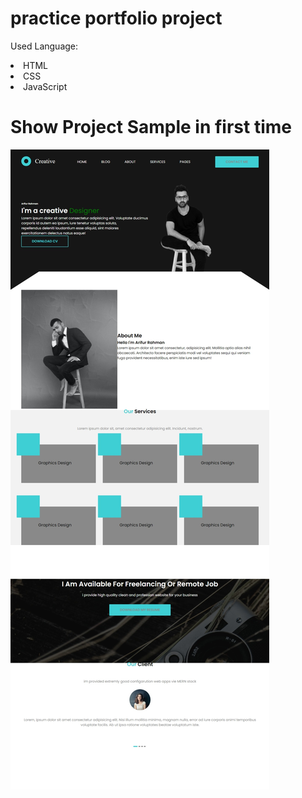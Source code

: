 # practice portfolio project

Used Language:
<li>HTML</li>
<li>CSS</li>
<li>JavaScript</li>

# Show Project Sample in first time
![practice-portf](./images/0.0.10.jpeg)